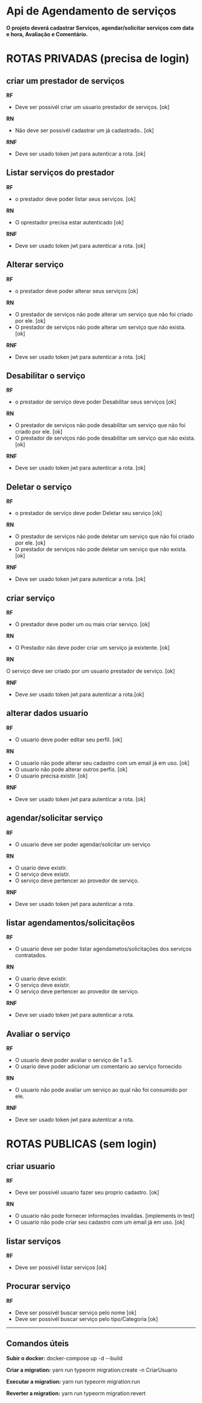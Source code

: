 # Api de Agendamento de serviços

**O projeto deverá cadastrar Serviços, agendar/solicitar serviços com data e hora, Avaliação e Comentário.**


# ROTAS PRIVADAS (precisa de login)

## criar um prestador de serviços

**RF**

* Deve ser possivél criar um usuario prestador de serviços. [ok]

**RN**

* Não deve ser possivél cadastrar um já cadastrado..  [ok]

**RNF**

* Deve ser usado token jwt para autenticar a rota. [ok]


## Listar serviços do prestador

**RF** 

* o prestador deve poder listar seus serviços. [ok]


**RN**

* O oprestador precisa estar autenticado  [ok]

**RNF**

* Deve ser usado token jwt para autenticar a rota. [ok]


## Alterar serviço

**RF** 

* o prestador deve poder alterar seus serviços [ok]


**RN**

* O prestador de serviços não pode alterar um serviço que não foi criado por ele. [ok]
* O prestador de serviços não pode alterar um serviço que não exista. [ok]



**RNF**

* Deve ser usado token jwt para autenticar a rota. [ok]


## Desabilitar o serviço

**RF**

* o prestador de serviço deve poder Desabilitar seus serviços [ok]

**RN**

* O prestador de serviços não pode desabilitar um serviço que não foi criado por ele. [ok]
* O prestador de serviços não pode desabilitar um serviço que não exista. [ok]


**RNF**

* Deve ser usado token jwt para autenticar a rota. [ok]


## Deletar o serviço

**RF**

* o prestador de serviço deve poder Deletar seu serviço [ok]


**RN**

* O prestador de serviços não pode deletar um serviço que não foi criado por ele. [ok]
* O prestador de serviços não pode deletar um serviço que não exista. [ok]


**RNF**

* Deve ser usado token jwt para autenticar a rota. [ok]


## criar serviço

**RF**

* O prestador deve poder um ou mais criar serviço. [ok]


**RN**

* O Prestador não deve poder criar um serviço ja exixtente. [ok] 


**RN**

O serviço deve ser criado por um usuario prestador de serviço. [ok]

**RNF**

* Deve ser usado token jwt para autenticar a rota.[ok]


## alterar dados usuario

**RF**

* O usuario deve poder editar seu  perfil. [ok]

**RN**

* O usuario não pode alterar seu cadastro com um email já em uso. [ok]
* O usuario não pode alterar outros perfis. [ok]
* O usuario precisa existir. [ok]


**RNF**

* Deve ser usado token jwt para autenticar a rota. [ok]


## agendar/solicitar serviço

**RF**

* O usuario deve ser poder agendar/solicitar um serviço


**RN**

* O usario deve existir.
* O serviço deve existir.
* O serviço deve pertencer ao provedor de serviço.


**RNF**

* Deve ser usado token jwt para autenticar a rota.


## listar agendamentos/solicitaçẽos

**RF**

* O usuario deve ser poder listar agendametos/solicitações dos serviços contratados.


**RN**

* O usario deve existir.
* O serviço deve existir.
* O serviço deve pertencer ao provedor de serviço.


**RNF**

* Deve ser usado token jwt para autenticar a rota.


## Avaliar o serviço

**RF**

* O usuario deve poder avaliar o serviço de 1 a 5.
* O usario deve poder adicionar um comentario ao serviço fornecido

**RN**

* O usuario não pode avaliar um serviço ao qual não foi consumido por ele.


**RNF**

* Deve ser usado token jwt para autenticar a rota.

# ROTAS PUBLICAS (sem login)

## criar usuario 

**RF**

* Deve ser possivél usuario fazer seu proprio cadastro. [ok]


**RN**

* O usuario não pode fornecer informações invalidas. [implements in test]
* O usuario não pode criar seu cadastro com um email já em uso. [ok]



## listar serviços 

**RF**

* Deve ser possivél listar serviços [ok]


##  Procurar serviço

**RF**

* Deve ser possivél buscar serviço pelo nome [ok]
* Deve ser possivél buscar serviço pelo tipo/Categoria [ok]

----------------------------------------------------------------

## Comandos úteis

**Subir o docker:**
docker-compose up -d --build

**Criar a migration:**
yarn run typeorm migration:create -n CriarUsuario

**Executar a migration:**
yarn run typeorm migration:run

**Reverter a migration:**
yarn run typeorm migration:revert
